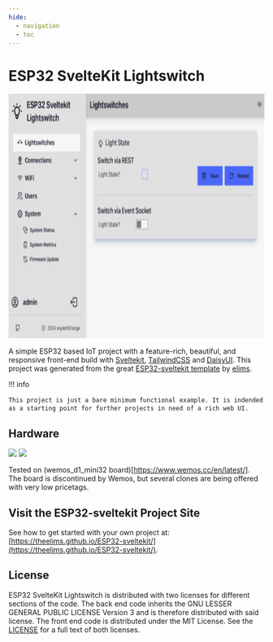 ```yaml
---
hide:
  - navigation
  - toc
---
```


# ESP32 SvelteKit Lightswitch

<div style="flex">
<img src="media/Screenshot_light.png" style="height:480px"> 
</div>

A simple ESP32 based IoT project with a feature-rich, beautiful, and responsive front-end build with [Sveltekit](https://kit.svelte.dev/), [TailwindCSS](https://tailwindcss.com/) and [DaisyUI](https://daisyui.com/). This project was generated from the great [ESP32-sveltekit template](https://github.com/theelims/ESP32-sveltekit) by [elims](https://github.com/theelims).

!!! info

    This project is just a bare minimum functional example. It is indended as a starting point for further projects in need of a rich web UI.

## Hardware

<div style="flex">
<img src="media/boards/wemos_D1_Mini_ESP32.png" style="height:480px"> 
<img src="media/boards/wemos_D1_Mini_ESP32_pinout.png" style="height:480px"> 
</div>

Tested on (wemos_d1_mini32 board)[https://www.wemos.cc/en/latest/]. The board is discontinued by Wemos, but several clones are being offered with very low pricetags.

## Visit the ESP32-sveltekit Project Site

See how to get started with your own project at: [https://theelims.github.io/ESP32-sveltekit/](https://theelims.github.io/ESP32-sveltekit/).

## License

ESP32 SvelteKit Lightswitch is distributed with two licenses for different sections of the code. The back end code inherits the GNU LESSER GENERAL PUBLIC LICENSE Version 3 and is therefore distributed with said license. The front end code is distributed under the MIT License. See the [LICENSE](https://github.com/soylentOrange/esp32-sveltekit/blob/main/LICENSE) for a full text of both licenses.
